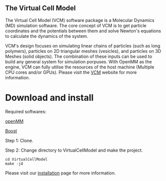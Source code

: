 ## The Virtual Cell Model ##

The Virtual Cell Model (VCM) software package is a Molecular Dynamics (MD) simulation software. The core concept of VCM is to get particle coordinates and the potentials between them and solve Newton's equations to calculate the dynamics of the system. 

VCM's design focuses on simulating linear chains of particles (such as long polymers), particles on 2D triangular meshes (vesicles), and particles on 3D Meshes (solid objects). The combination of these inputs can be used to build any general system for simulation porpuses. With OpenMM as the engine, VCM can fully utilise the resources of the host machine (Multiple CPU cores and/or GPUs).
Please visit the [VCM] website for more information.

# Download and install
Required softwares:

[openMM]

[Boost]

Step 1: Clone.

Step 2: Change directory to VirtualCellModel and make the project.
```console
cd VirtualCellModel
make -j4
```

Please visit our [installation] page for more information.

[installation]: https://afarnudi.github.io/VirtualCellModel/md__doxygen__installation.html
[VCM]: https://afarnudi.github.io/Membrane_OBJ/index.html
[openMM]: http://openmm.org "OpenMM"
[Boost]: https://www.boost.org
